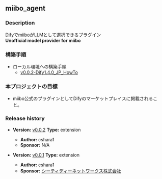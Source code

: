 ## miibo_agent

### Description
[Dify](https://dify.ai/jp)で[miibo](https://miibo.ai/)がLLMとして選択できるプラグイン  
**Unofficial model provider for miibo**

### 構築手順
- ローカル環境への構築手順
  - [v0.0.2-Dify1.4.0_JP_HowTo](https://github.com/cshara1/dify-plugin-miibo-agent/blob/main/HowTo/v0.0.2-Dify1.4.0_JP_HowTo/v0.0.2-Dify1.4.0_JP_HowTo.md)

### 本プロジェクトの目標
- miibo公式のプラグインとしてDifyのマーケットプレイスに掲載されること。

### Release history
- **Version:** [v0.0.2](https://github.com/cshara1/dify-plugin-miibo-agent/releases/tag/0.0.2) 
**Type:** extension
  - **Author:** cshara1
  - **Sponsor:** N/A

- **Version:** [v0.0.1](https://github.com/cshara1/dify-plugin-miibo-agent/releases/tag/v0.0.1) 
**Type:** extension
  - **Author:** cshara1
  - **Sponsor:** [シーティディーネットワークス株式会社](https://ctd.co.jp/)


